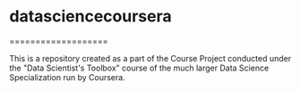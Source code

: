 # datasciencecoursera
===================

This is a repository created as a part of the Course Project conducted under the "Data Scientist's Toolbox" course of the much larger Data Science Specialization run by Coursera.
